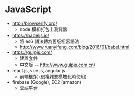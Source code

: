 # JavaScript

* http://browserify.org/
  * node 模組打包上瀏覽器
* https://babeljs.io/
  * 將 es6 語法轉為舊版相容語法
  * http://www.ruanyifeng.com/blog/2016/01/babel.html
* https://gulpjs.com/
  * 建置套件
  * 中文版 -- http://www.gulpjs.com.cn/
* react.js, vue.js, angular.js
  * 前端框架 (很複雜要模塊化時使用)
* firebase (Google), EC2 (amazon)
  * 雲端平台
